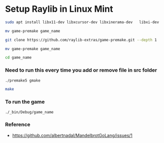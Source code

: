 # Setup Raylib in Linux Mint

```bash
sudo apt install libx11-dev libxcursor-dev libxinerama-dev   libxi-dev  libx11-dev libglu1-mesa-dev libxrandr-dev
```

```bash
mv game-premake game_name
```

```bash
git clone https://github.com/raylib-extras/game-premake.git --depth 1
```
```bash
mv game-premake game_name
```

```bash
cd game_name
```

### Need to run this every time you add or remove file in src folder
```bash
./premake5 gmake
```

```bash
make
```

### To run the game
```bash
./_bin/Debug/game_name
```

### Reference

 - https://github.com/albertnadal/MandelbrotGoLang/issues/1

